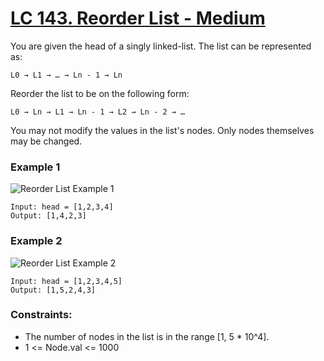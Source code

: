 # [LC 143. Reorder List - Medium](https://leetcode.com/problems/reorder-list/)


You are given the head of a singly linked-list. The list can be represented as:  
```
L0 → L1 → … → Ln - 1 → Ln
```

Reorder the list to be on the following form:
```
L0 → Ln → L1 → Ln - 1 → L2 → Ln - 2 → …
```

You may not modify the values in the list's nodes. Only nodes themselves may be changed.

 

### Example 1

![Reorder List Example 1](https://assets.leetcode.com/uploads/2021/03/04/reorder1linked-list.jpg)  

```
Input: head = [1,2,3,4]
Output: [1,4,2,3]
```

### Example 2

![Reorder List Example 2](https://assets.leetcode.com/uploads/2021/03/09/reorder2-linked-list.jpg)  


```
Input: head = [1,2,3,4,5]
Output: [1,5,2,4,3]
```

### Constraints:

- The number of nodes in the list is in the range [1, 5 * 10^4].
- 1 <= Node.val <= 1000